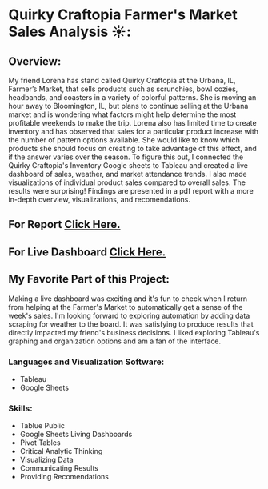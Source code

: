 # Quirky Craftopia Farmer's Market Sales Analysis ☀️:

## Overview: 

My friend Lorena has stand called Quirky Craftopia at the Urbana, IL, Farmer’s Market, that sells products such as scrunchies, bowl cozies, headbands, and coasters in a variety of colorful patterns. She is moving an hour away to Bloomington, IL, but plans to continue selling at the Urbana market and is wondering what factors might help determine the most profitable weekends to make the trip. Lorena also has limited time to create inventory and has observed that sales for a particular product increase with the number of pattern options available. She would like to know which products she should focus on creating to take advantage of this effect, and if the answer varies over the season. To figure this out, I connected the Quirky Craftopia's Inventory Google sheets to Tableau and created a live dashboard of sales, weather, and market attendance trends. I also made visualizations of individual product sales compared to overall sales. The results were surprising! Findings are presented in a pdf report with a more in-depth overview, visualizations, and recomendations. 


## For Report [Click Here.](https://github.com/Jemulcrone/data-and-gis-analyst-portfolio/blob/main/quirky-craftopia-tableau/quirky-craftopia-sales-report.pdf)

## For Live Dashboard [Click Here.](https://public.tableau.com/app/profile/jessica.mulcrone/viz/QuirkyCraftopiasLiveFarmersMarketDashboard/LiveWeeklySales)

## My Favorite Part of this Project: 

Making a live dashboard was exciting and it's fun to check when I return from helping at the Farmer's Market to automatically get a sense of the week's sales. I'm looking forward to exploring automation by adding data scraping for weather to the board. It was satisfying to produce results that directly impacted my friend's business decisions. I liked exploring Tableau's graphing and organization options and am a fan of the interface. 

### Languages and Visualization Software: 

- Tableau
- Google Sheets

### Skills: 

- Tablue Public
- Google Sheets Living Dashboards 
- Pivot Tables
- Critical Analytic Thinking
- Visualizing Data
- Communicating Results
- Providing Recomendations
